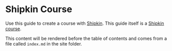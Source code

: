 # Shipkin Course

Use this guide to create a course with [Shipkin](http://shipk.in). This
guide itself is a [Shipkin course](https://github.com/platform-acceleration-lab/shipkin-starter-v2).

This content will be rendered before the table of contents and comes
from a file called `index.md` in the site folder.

